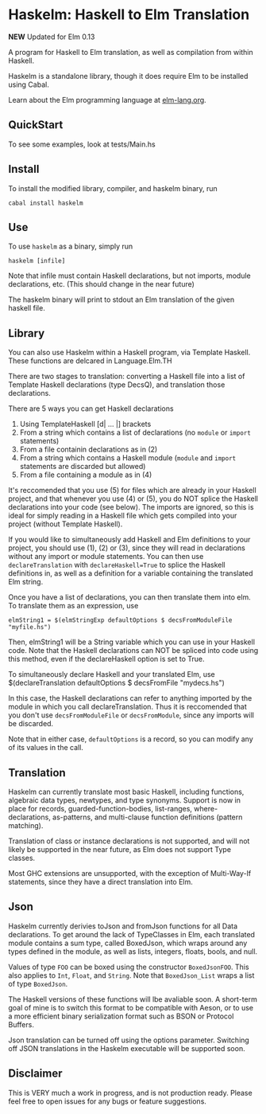 # Haskelm: Haskell to Elm Translation

**NEW** Updated for Elm 0.13

A program for Haskell to Elm translation, as well as
compilation from within Haskell.

Haskelm is a standalone library, though it does require Elm to be installed using Cabal.

Learn about the Elm programming language at [elm-lang.org](http://elm-lang.org/).


## QuickStart

To see some examples, look at tests/Main.hs
    
## Install
To install the modified library, compiler, and haskelm binary, run

    cabal install haskelm

    
## Use

To use `haskelm` as a binary, simply run

    haskelm [infile]
Note that infile must contain Haskell declarations, but not imports,
module declarations, etc. (This should change in the near future)

The haskelm binary will print to stdout an Elm translation of the given haskell file.

## Library
You can also use Haskelm within a Haskell program, via Template Haskell.
These functions are delcared in Language.Elm.TH

There are two stages to translation: converting a Haskell file into a list of
Template Haskell declarations (type DecsQ),
and translation those declarations.

There are 5 ways you can get Haskell declarations
1. Using TemplateHaskell [d| ... |] brackets
2. From a string which contains a list of declarations (no `module` or `import` statements)
3. From a file containin declarations as in (2)
4. From a string which contains a Haskell module (`module` and `import` statements are discarded but allowed)
5. From a file containing a module as in (4)

It's reccomended that you use (5) for files which are already in your
Haskell project, and that whenever you use (4) or (5), you do NOT
splice the Haskell declarations into your code (see below).
The imports are ignored, so this is ideal for simply reading in a Haskell
file which gets compiled into your project (without Template Haskell).

If you would like to simultaneously add Haskell and Elm definitions to
your project, you should use (1), (2) or (3), since they will read in declarations
without any import or module statements. You can then use `declareTranslation`
with `declareHaskell=True` to splice the Haskell definitions in, as well as
a definition for a variable containing the translated Elm string.

Once you have a list of declarations, you can then translate them into elm.
To translate them as an expression, use

    elmString1 = $(elmStringExp defaultOptions $ decsFromModuleFile "myfile.hs")

Then, elmString1 will be a String variable which you can use in your Haskell code.
Note that the Haskell declarations can NOT be spliced into code using this method,
even if the declareHaskell option is set to True.
 
To simultaneously declare Haskell and your translated Elm, use
  $(declareTranslation defaultOptions $ decsFromFile "mydecs.hs")
  
In this case, the Haskell declarations can refer to anything imported by
the module in which you call declareTranslation. Thus it is reccomended that
you don't use `decsFromModuleFile` or `decsFromModule`, since any imports will be discarded.
 
Note that in either case,
`defaultOptions` is a record, so you can modify any of its values in the call.


## Translation

Haskelm can currently translate most basic Haskell, including functions, algebraic data types, newtypes, and type synonyms.
Support is now in place for records, guarded-function-bodies, list-ranges, where-declarations, as-patterns, 
and multi-clause function definitions (pattern matching).

Translation of class or instance declarations is not supported, and will not likely be supported in the near future,
as Elm does not support Type classes.

Most GHC extensions are unsupported, with the exception of Multi-Way-If statements,
since they have a direct translation into Elm.

## Json

Haskelm currently derivies toJson and fromJson functions for all Data declarations.
To get around the lack of TypeClasses in Elm, each translated module contains a 
sum type, called BoxedJson, which wraps around any types defined in the module,
as well as lists, integers, floats, bools, and null.

Values of type `FOO` can be boxed using the constructor `BoxedJsonFOO`.
This also applies to `Int`, `Float`, and `String`.
Note that `BoxedJson_List` wraps a list of type `BoxedJson`.

The Haskell versions of these functions will lbe avaliable soon.
A short-term goal of mine is to switch this format to be compatible with Aeson,
or to use a more efficient binary serialization format such as BSON
or Protocol Buffers.

Json translation can be turned off using the options parameter.
Switching off JSON translations in the Haskelm executable will be supported soon.

## Disclaimer

This is VERY much a work in progress, and is not production ready.
Please feel free to open issues for any bugs or feature suggestions.
